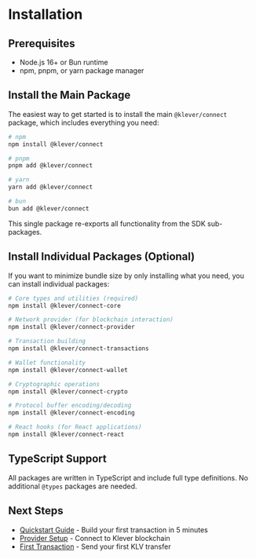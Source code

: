 # Installation

## Prerequisites

- Node.js 16+ or Bun runtime
- npm, pnpm, or yarn package manager

## Install the Main Package

The easiest way to get started is to install the main `@klever/connect` package, which includes everything you need:

```bash
# npm
npm install @klever/connect

# pnpm
pnpm add @klever/connect

# yarn
yarn add @klever/connect

# bun
bun add @klever/connect
```

This single package re-exports all functionality from the SDK sub-packages.

## Install Individual Packages (Optional)

If you want to minimize bundle size by only installing what you need, you can install individual packages:

```bash
# Core types and utilities (required)
npm install @klever/connect-core

# Network provider (for blockchain interaction)
npm install @klever/connect-provider

# Transaction building
npm install @klever/connect-transactions

# Wallet functionality
npm install @klever/connect-wallet

# Cryptographic operations
npm install @klever/connect-crypto

# Protocol buffer encoding/decoding
npm install @klever/connect-encoding

# React hooks (for React applications)
npm install @klever/connect-react
```

## TypeScript Support

All packages are written in TypeScript and include full type definitions. No additional `@types` packages are needed.

## Next Steps

- [Quickstart Guide](./quickstart.md) - Build your first transaction in 5 minutes
- [Provider Setup](./provider-setup.md) - Connect to Klever blockchain
- [First Transaction](./first-transaction.md) - Send your first KLV transfer
